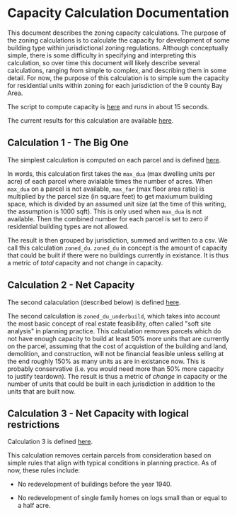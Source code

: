# Capacity Calculation Documentation

This document describes the zoning capacity calculations.  The purpose of the zoning calculations is to calculate the capacity for development of some building type within jurisdictional zoning regulations.  Although conceptually simple, there is some difficulty in specifying and interpreting this calculation, so over time this document will likely describe several calculations, ranging from simple to complex, and describing them in some detail.  For now, the purpose of this calculation is to simple sum the capacity for residential units within zoning for each jurisdiction of the 9 county Bay Area.

The script to compute capacity is [here](https://github.com/UDST/bayarea_urbansim/blob/master/scripts/capacity_calculator.py) and runs in about 15 seconds.

The current results for this calculation are available [here](https://github.com/udst/bayarea_urbansim/tree/master/output).

## Calculation 1 - The Big One

The simplest calculation is computed on each parcel and is defined [here](https://github.com/UDST/bayarea_urbansim/blob/0fb7776596075fa7d2cba2b9fbc92333354ba6fa/baus/variables.py#L802).

In words, this calculation first takes the `max_dua` (max dwelling units per acre) of each parcel where avialable times the number of acres.  When `max_dua` on a parcel is not available, `max_far` (max floor area ratio) is multiplied by the parcel size (in square feet) to get maxiumum building space, which is divided by an assumed unit size (at the time of this writing, the assumption is 1000 sqft).  This is only used when `max_dua` is not available.  Then the combined number for each parcel is set to zero if residential building types are not allowed.  

The result is then grouped by jurisdiction, summed and written to a csv.  We call this calculation `zoned_du`.  `zoned_du` in concept is the amount of capacity that could be built if there were no buildings currently in existance.  It is thus a metric of *total* capacity and not change in capacity.

## Calculation 2 - Net Capacity

The second calaculation (described below) is defined [here](https://github.com/UDST/bayarea_urbansim/blob/0fb7776596075fa7d2cba2b9fbc92333354ba6fa/baus/variables.py#L901).

The second calculation is `zoned_du_underbuild`, which takes into account the most basic concept of real estate feasibility, often called "soft site analysis" in planning practice.  This calculation removes parcels which do not have enough capacity to build at least 50% more units that are currently on the parcel, assuming that the cost of acquistion of the building and land, demolition, and construction, will not be financial feasible unless selling at the end roughly 150% as many units as are in existance now.  This is probably conservative (i.e. you would need more than 50% more capacity to justify teardown).  The result is thus a metric of *change* in capacity or the number of units that could be built in each jurisdiction in addition to the units that are built now.

## Calculation 3 - Net Capacity with logical restrictions

Calculation 3 is defined [here](https://github.com/UDST/bayarea_urbansim/blob/0fb7776596075fa7d2cba2b9fbc92333354ba6fa/baus/variables.py#L942).

This calculation removes certain parcels from consideration based on simple rules that align with typical conditions in planning practice.  As of now, these rules include:

* No redevelopment of buildings before the year 1940.

* No redevelopment of single family homes on logs small than or equal to a half acre.

